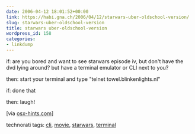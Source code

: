 ```yaml
---
date: 2006-04-12 18:01:52+00:00
link: https://habi.gna.ch/2006/04/12/starwars-uber-oldschool-version/
slug: starwars-uber-oldschool-version
title: starwars uber-oldschool-version
wordpress_id: 158
categories:
- linkdump
---
```



if: are you bored and want to see starwars episode iv, but don't have the dvd lying around? but have a terminal emulator or CLI next to you?



then: start your terminal and type "telnet towel.blinkenlights.nl"



if: done that



then: laugh!



[via [osx-hints.com](http://www.macosxhints.com/article.php?story=20060406084728559&lsrc=osxh)]





technorati tags: [cli](http://www.technorati.com/tag/cli), [movie](http://www.technorati.com/tag/movie), [starwars](http://www.technorati.com/tag/starwars), [terminal](http://www.technorati.com/tag/terminal)
